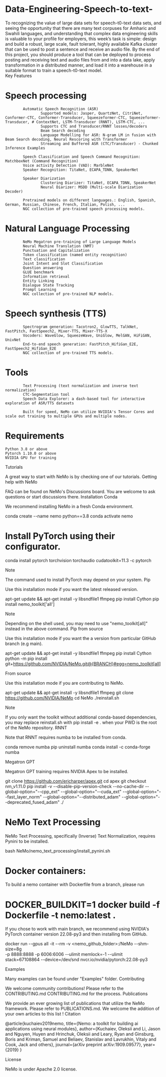 # Data-Engineering-Speech-to-text-
To recognizing the value of large data sets for speech-t0-text data sets, and seeing the opportunity that there are many text corpuses for Amharic and Swahili languages, and understanding that complex data engineering skills is valuable to your profile for employers, this week’s task is simple: design and build a robust, large scale, fault tolerant, highly available Kafka cluster that can be used to post a sentence and receive an audio file.  By the end of this project, you should produce a tool that can be deployed to process posting and receiving text and audio files from and into a data lake, apply transformation in a distributed manner, and load it into a warehouse in a suitable format to train a speech-t0-text model.  
Key Features

# Speech processing

            Automatic Speech Recognition (ASR)
                    Supported models: Jasper, QuartzNet, CitriNet, Conformer-CTC, Conformer-Transducer, Squeezeformer-CTC, Squeezeformer-Transducer, # ContextNet, LSTM-Transducer (RNNT), LSTM-CTC, ...
                    Supports CTC and Transducer/RNNT losses/decoders
                    Beam Search decoding
                    Language Modelling for ASR: N-gram LM in fusion with Beam Search decoding, Neural Rescoring with Transformer
                    Streaming and Buffered ASR (CTC/Transducer) - Chunked Inference Examples

            Speech Classification and Speech Command Recognition: MatchboxNet (Command Recognition)
            Voice activity Detection (VAD): MarbleNet
            Speaker Recognition: TitaNet, ECAPA_TDNN, SpeakerNet

            Speaker Diarization
                    Clustering Diarizer: TitaNet, ECAPA_TDNN, SpeakerNet
                    Neural Diarizer: MSDD (Multi-scale Diarization Decoder)

            Pretrained models on different languages.: English, Spanish, German, Russian, Chinese, French, Italian, Polish, ...
            NGC collection of pre-trained speech processing models.

# Natural Language Processing
            NeMo Megatron pre-training of Large Language Models
            Neural Machine Translation (NMT)
            Punctuation and Capitalization
            Token classification (named entity recognition)
            Text classification
            Joint Intent and Slot Classification
            Question answering
            GLUE benchmark
            Information retrieval
            Entity Linking
            Dialogue State Tracking
            Prompt Learning
            NGC collection of pre-trained NLP models.

# Speech synthesis (TTS)
            Spectrogram generation: Tacotron2, GlowTTS, TalkNet, FastPitch, FastSpeech2, Mixer-TTS, Mixer-TTS-X
            Vocoders: WaveGlow, SqueezeWave, UniGlow, MelGAN, HiFiGAN, UnivNet
            End-to-end speech generation: FastPitch_HifiGan_E2E, FastSpeech2_HifiGan_E2E
            NGC collection of pre-trained TTS models.

 # Tools
            Text Processing (text normalization and inverse text normalization)
            CTC-Segmentation tool
            Speech Data Explorer: a dash-based tool for interactive exploration of ASR/TTS datasets
            
            Built for speed, NeMo can utilize NVIDIA's Tensor Cores and scale out training to multiple GPUs and multiple nodes.
# Requirements

    Python 3.8 or above
    Pytorch 1.10.0 or above
    NVIDIA GPU for training
Tutorials

A great way to start with NeMo is by checking one of our tutorials.
Getting help with NeMo

FAQ can be found on NeMo's Discussions board. You are welcome to ask questions or start discussions there.
Installation
Conda

We recommend installing NeMo in a fresh Conda environment.

conda create --name nemo python==3.8
conda activate nemo

# Install PyTorch using their configurator.

conda install pytorch torchvision torchaudio cudatoolkit=11.3 -c pytorch

Note

The command used to install PyTorch may depend on your system.
Pip

Use this installation mode if you want the latest released version.

apt-get update && apt-get install -y libsndfile1 ffmpeg
pip install Cython
pip install nemo_toolkit['all']

Note

Depending on the shell used, you may need to use "nemo_toolkit[all]" instead in the above command.
Pip from source

Use this installation mode if you want the a version from particular GitHub branch (e.g main).

apt-get update && apt-get install -y libsndfile1 ffmpeg
pip install Cython
python -m pip install git+https://github.com/NVIDIA/NeMo.git@{BRANCH}#egg=nemo_toolkit[all]

From source

Use this installation mode if you are contributing to NeMo.

apt-get update && apt-get install -y libsndfile1 ffmpeg
git clone https://github.com/NVIDIA/NeMo
cd NeMo
./reinstall.sh

Note

If you only want the toolkit without additional conda-based dependencies, you may replace reinstall.sh with pip install -e . when your PWD is the root of the NeMo repository.
RNNT

Note that RNNT requires numba to be installed from conda.

conda remove numba
pip uninstall numba
conda install -c conda-forge numba

Megatron GPT

Megatron GPT training requires NVIDIA Apex to be installed.

git clone https://github.com/ericharper/apex.git
cd apex
git checkout nm_v1.11.0
pip install -v --disable-pip-version-check --no-cache-dir --global-option="--cpp_ext" --global-option="--cuda_ext" --global-option="--fast_layer_norm" --global-option="--distributed_adam" --global-option="--deprecated_fused_adam" ./

# NeMo Text Processing

NeMo Text Processing, specifically (Inverse) Text Normalization, requires Pynini to be installed.

bash NeMo/nemo_text_processing/install_pynini.sh

# Docker containers:

To build a nemo container with Dockerfile from a branch, please run

# DOCKER_BUILDKIT=1 docker build -f Dockerfile -t nemo:latest .

If you chose to work with main branch, we recommend using NVIDIA's PyTorch container version 22.08-py3 and then installing from GitHub.

docker run --gpus all -it --rm -v <nemo_github_folder>:/NeMo --shm-size=8g \
-p 8888:8888 -p 6006:6006 --ulimit memlock=-1 --ulimit \
stack=67108864 --device=/dev/snd nvcr.io/nvidia/pytorch:22.08-py3

Examples

Many examples can be found under "Examples" folder.
Contributing

We welcome community contributions! Please refer to the CONTRIBUTING.md CONTRIBUTING.md for the process.
Publications

We provide an ever growing list of publications that utilize the NeMo framework. Please refer to PUBLICATIONS.md. We welcome the addition of your own articles to this list !
Citation

@article{kuchaiev2019nemo,
  title={Nemo: a toolkit for building ai applications using neural modules},
  author={Kuchaiev, Oleksii and Li, Jason and Nguyen, Huyen and Hrinchuk, Oleksii and Leary, Ryan and Ginsburg, Boris and Kriman, Samuel and Beliaev, Stanislav and Lavrukhin, Vitaly and Cook, Jack and others},
  journal={arXiv preprint arXiv:1909.09577},
  year={2019}
}

License

NeMo is under Apache 2.0 license.
